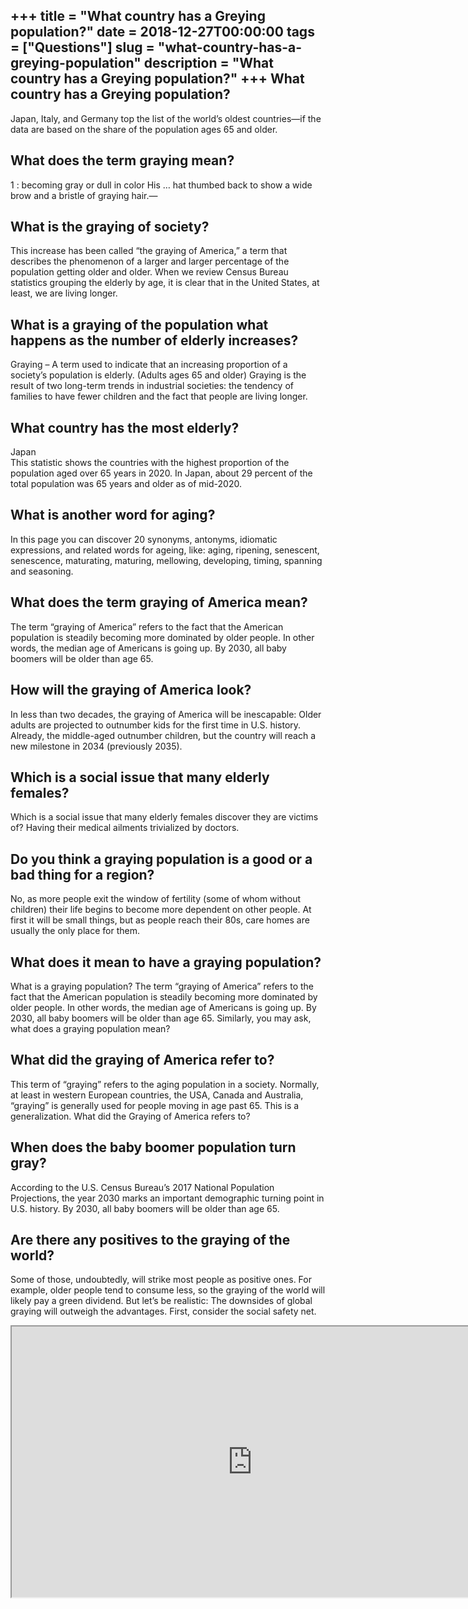 +++
title = "What country has a Greying population?"
date = 2018-12-27T00:00:00
tags = ["Questions"]
slug = "what-country-has-a-greying-population"
description = "What country has a Greying population?"
+++
What country has a Greying population?
--------------------------------------

Japan, Italy, and Germany top the list of the world’s oldest countries—if the data are based on the share of the population ages 65 and older.

What does the term graying mean?
--------------------------------

1 : becoming gray or dull in color His … hat thumbed back to show a wide brow and a bristle of graying hair.—

What is the graying of society?
-------------------------------

This increase has been called “the graying of America,” a term that describes the phenomenon of a larger and larger percentage of the population getting older and older. When we review Census Bureau statistics grouping the elderly by age, it is clear that in the United States, at least, we are living longer.

What is a graying of the population what happens as the number of elderly increases?
------------------------------------------------------------------------------------

Graying – A term used to indicate that an increasing proportion of a society’s population is elderly. (Adults ages 65 and older) Graying is the result of two long-term trends in industrial societies: the tendency of families to have fewer children and the fact that people are living longer.

What country has the most elderly?
----------------------------------

Japan  
This statistic shows the countries with the highest proportion of the population aged over 65 years in 2020. In Japan, about 29 percent of the total population was 65 years and older as of mid-2020.

What is another word for aging?
-------------------------------

In this page you can discover 20 synonyms, antonyms, idiomatic expressions, and related words for ageing, like: aging, ripening, senescent, senescence, maturating, maturing, mellowing, developing, timing, spanning and seasoning.

What does the term graying of America mean?
-------------------------------------------

The term “graying of America” refers to the fact that the American population is steadily becoming more dominated by older people. In other words, the median age of Americans is going up. By 2030, all baby boomers will be older than age 65.

How will the graying of America look?
-------------------------------------

In less than two decades, the graying of America will be inescapable: Older adults are projected to outnumber kids for the first time in U.S. history. Already, the middle-aged outnumber children, but the country will reach a new milestone in 2034 (previously 2035).

Which is a social issue that many elderly females?
--------------------------------------------------

Which is a social issue that many elderly females discover they are victims of? Having their medical ailments trivialized by doctors.

Do you think a graying population is a good or a bad thing for a region?
------------------------------------------------------------------------

No, as more people exit the window of fertility (some of whom without children) their life begins to become more dependent on other people. At first it will be small things, but as people reach their 80s, care homes are usually the only place for them.

What does it mean to have a graying population?
-----------------------------------------------

What is a graying population? The term “graying of America” refers to the fact that the American population is steadily becoming more dominated by older people. In other words, the median age of Americans is going up. By 2030, all baby boomers will be older than age 65. Similarly, you may ask, what does a graying population mean?

What did the graying of America refer to?
-----------------------------------------

This term of “graying” refers to the aging population in a society. Normally, at least in western European countries, the USA, Canada and Australia, “graying” is generally used for people moving in age past 65. This is a generalization. What did the Graying of America refers to?

When does the baby boomer population turn gray?
-----------------------------------------------

According to the U.S. Census Bureau’s 2017 National Population Projections, the year 2030 marks an important demographic turning point in U.S. history. By 2030, all baby boomers will be older than age 65.

Are there any positives to the graying of the world?
----------------------------------------------------

Some of those, undoubtedly, will strike most people as positive ones. For example, older people tend to consume less, so the graying of the world will likely pay a green dividend. But let’s be realistic: The downsides of global graying will outweigh the advantages. First, consider the social safety net.

<iframe allow="accelerometer; autoplay; clipboard-write; encrypted-media; gyroscope; picture-in-picture" allowfullscreen="" class="__youtube_prefs__  epyt-is-override  no-lazyload" data-no-lazy="1" data-origheight="433" data-origwidth="770" data-skipgform_ajax_framebjll="" height="433" id="_ytid_15213" loading="lazy" src="https://www.youtube.com/embed/x4r0S5qoIXc?enablejsapi=1&autoplay=0&cc_load_policy=0&cc_lang_pref=&iv_load_policy=1&loop=0&modestbranding=0&rel=1&fs=1&playsinline=0&autohide=2&theme=dark&color=red&controls=1&" title="YouTube player" width="770"></iframe>